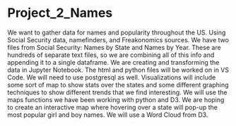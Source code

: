 # Project_2_Names
We want to gather data for names and popularity throughout the US. 
Using Social Security data, namefinders, and Freakonomics sources.
We have two files from Social Security: Names by State and Names by Year. These are hundreds of separate text files, so we are combining all of this info and appending it to a single dataframe. We are creating and transforming the data in Jupyter Notebook. The html and python files will be worked on in VS Code. We will need to use postgresql as well. 
Visualizations will include some sort of map to show stats over the states and some different graphing techniques to show different trends that we find interesting. 
We will use the maps functions we have been working with python and D3. We are hoping to create an interactive map where hovering over a state will pop-up the most popular girl and boy names. We will use a Word Cloud from D3. 

